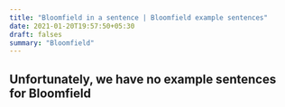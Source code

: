 ```yaml
---
title: "Bloomfield in a sentence | Bloomfield example sentences"
date: 2021-01-20T19:57:50+05:30
draft: falses
summary: "Bloomfield"
---
```

## Unfortunately, we have no example sentences for Bloomfield                 
